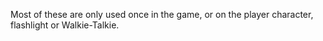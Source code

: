 Most of these are only used once in the game, or on the player character, flashlight or Walkie-Talkie.
